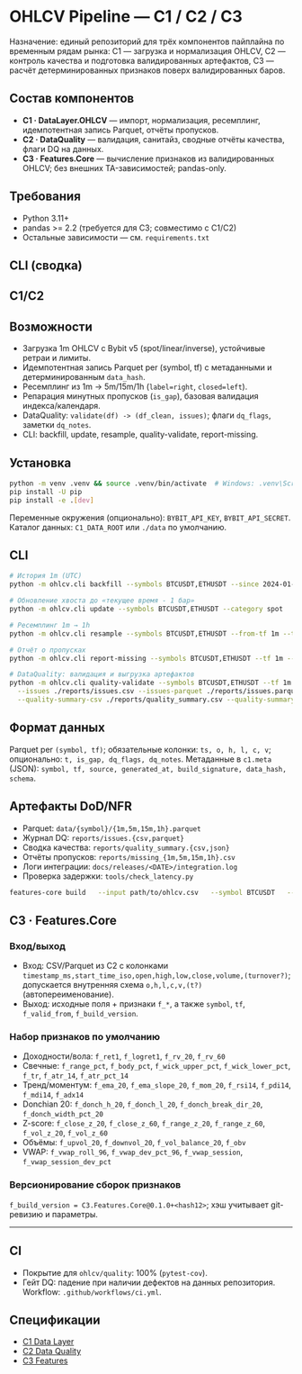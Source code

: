 # OHLCV Pipeline — C1 / C2 / C3

Назначение: единый репозиторий для трёх компонентов пайплайна по временным рядам рынка:
C1 — загрузка и нормализация OHLCV,
C2 — контроль качества и подготовка валидированных артефактов,
C3 — расчёт детерминированных признаков поверх валидированных баров.

## Состав компонентов

- **C1 · DataLayer.OHLCV** — импорт, нормализация, ресемплинг, идемпотентная запись Parquet, отчёты пропусков.
- **C2 · DataQuality** — валидация, санитайз, сводные отчёты качества, флаги DQ на данных.
- **C3 · Features.Core** — вычисление признаков из валидированных OHLCV; без внешних TA-зависимостей; pandas-only.

## Требования

- Python 3.11+
- pandas >= 2.2 (требуется для C3; совместимо с C1/C2)
- Остальные зависимости — см. `requirements.txt`

## CLI (сводка)

## C1/C2

## Возможности

* Загрузка 1m OHLCV с Bybit v5 (spot/linear/inverse), устойчивые ретраи и лимиты.
* Идемпотентная запись Parquet per (symbol, tf) c метаданными и детерминированным `data_hash`.
* Ресемплинг из 1m → 5m/15m/1h (`label=right`, `closed=left`).
* Репарация минутных пропусков (`is_gap`), базовая валидация индекса/календаря.
* DataQuality: `validate(df) -> (df_clean, issues)`; флаги `dq_flags`, заметки `dq_notes`.
* CLI: backfill, update, resample, quality-validate, report-missing.

## Установка

```bash
python -m venv .venv && source .venv/bin/activate  # Windows: .venv\Scripts\activate
pip install -U pip
pip install -e .[dev]
```

Переменные окружения (опционально): `BYBIT_API_KEY`, `BYBIT_API_SECRET`. Каталог данных: `C1_DATA_ROOT` или `./data` по умолчанию.

## CLI

```bash
# История 1m (UTC)
python -m ohlcv.cli backfill --symbols BTCUSDT,ETHUSDT --since 2024-01-01 --category spot --spot-align-futures

# Обновление хвоста до «текущее время - 1 бар»
python -m ohlcv.cli update --symbols BTCUSDT,ETHUSDT --category spot

# Ресемплинг 1m → 1h
python -m ohlcv.cli resample --symbols BTCUSDT,ETHUSDT --from-tf 1m --to-tf 1h

# Отчёт о пропусках
python -m ohlcv.cli report-missing --symbols BTCUSDT,ETHUSDT --tf 1m --out ./reports/missing_1m.csv

# DataQuality: валидация и выгрузка артефактов
python -m ohlcv.cli quality-validate --symbols BTCUSDT,ETHUSDT --tf 1m --write \
  --issues ./reports/issues.csv --issues-parquet ./reports/issues.parquet \
  --quality-summary-csv ./reports/quality_summary.csv --quality-summary-json ./reports/quality_summary.json --truncate
```

## Формат данных

Parquet per `(symbol, tf)`; обязательные колонки: `ts, o, h, l, c, v`; опционально: `t, is_gap, dq_flags, dq_notes`.
Метаданные в `c1.meta` (JSON): `symbol, tf, source, generated_at, build_signature, data_hash, schema`.

## Артефакты DoD/NFR

* Parquet: `data/{symbol}/{1m,5m,15m,1h}.parquet`
* Журнал DQ: `reports/issues.{csv,parquet}`
* Сводка качества: `reports/quality_summary.{csv,json}`
* Отчёты пропусков: `reports/missing_{1m,5m,15m,1h}.csv`
* Логи интеграции: `docs/releases/<DATE>/integration.log`
* Проверка задержки: `tools/check_latency.py`

```bash
features-core build   --input path/to/ohlcv.csv   --symbol BTCUSDT   --tf 5m   --config configs/features.example.yaml   --output out/BTCUSDT_5m_features.parquet
```

## C3 · Features.Core

### Вход/выход
- Вход: CSV/Parquet из C2 с колонками `timestamp_ms,start_time_iso,open,high,low,close,volume,(turnover?)`; допускается внутренняя схема `o,h,l,c,v,(t?)` (автопереименование).
- Выход: исходные поля + признаки `f_*`, а также `symbol`, `tf`, `f_valid_from`, `f_build_version`.

### Набор признаков по умолчанию
- Доходности/вола: `f_ret1`, `f_logret1`, `f_rv_20`, `f_rv_60`
- Свечные: `f_range_pct`, `f_body_pct`, `f_wick_upper_pct`, `f_wick_lower_pct`, `f_tr`, `f_atr_14`, `f_atr_pct_14`
- Тренд/моментум: `f_ema_20`, `f_ema_slope_20`, `f_mom_20`, `f_rsi14`, `f_pdi14`, `f_mdi14`, `f_adx14`
- Donchian 20: `f_donch_h_20`, `f_donch_l_20`, `f_donch_break_dir_20`, `f_donch_width_pct_20`
- Z-score: `f_close_z_20`, `f_close_z_60`, `f_range_z_20`, `f_range_z_60`, `f_vol_z_20`, `f_vol_z_60`
- Объёмы: `f_upvol_20`, `f_downvol_20`, `f_vol_balance_20`, `f_obv`
- VWAP: `f_vwap_roll_96`, `f_vwap_dev_pct_96`, `f_vwap_session`, `f_vwap_session_dev_pct`

### Версионирование сборок признаков
`f_build_version = C3.Features.Core@0.1.0+<hash12>`; хэш учитывает git-ревизию и параметры.

---

## CI

* Покрытие для `ohlcv/quality`: 100% (`pytest-cov`).
* Гейт DQ: падение при наличии дефектов на данных репозитория.
  Workflow: `.github/workflows/ci.yml`.

## Спецификации

* [C1 Data Layer](docs/specs/C1-Data%20Layer.pdf)
* [C2 Data Quality](docs/specs/C2-Data%20Quality.pdf)
* [C3 Features](docs/specs/C3-Features.pdf)
